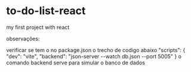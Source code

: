# to-do-list-react
my first project with react

observações:

verificar se tem o no package.json o trecho de codigo abaixo
  "scripts": {
    "dev": "vite",
    "backend": "json-server --watch db.json --port 5005"
  }
o comando backend serve para simular o banco de dados
